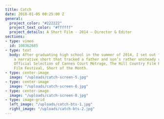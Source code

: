```yaml
---
title: Catch
date: 2018-01-05 00:25:00 Z
general:
  project_color: "#222222"
  project_text_color: "#ffffff"
  project_details: A Short Film - 2014 – Director & Editor
sections:
- type: vimeo
  id: 108362685
- type: text
  body: After graduating high school in the summer of 2014, I set out to create ‘Catch,’
    a narrative short that tracked a father and son’s rather unsteady relationship.
    Official Selection of Cannes Court Métrage, The Hill Country Film Festival, Milledgeville
    Film Festival, Short of the Month.
- type: center-image
  image: "/uploads/catch-screen-5.jpg"
- type: center-image
  image: "/uploads/catch-screen-6.jpg"
- type: center-image
  image: "/uploads/catch-screen-8.jpg"
- type: image-grid
  left_image: "/uploads/catch-bts-1.jpg"
  right_image: "/uploads/catch-bts-2.jpg"
---
```


